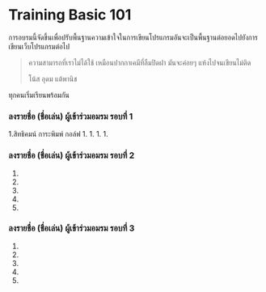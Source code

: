 # Training Basic 101

การอบรมนี้จัดขึ้นเพื่อปรับพื้นฐานความเข้าใจในการเขียนโปรแกรมอันจะเป็นพื้นฐานต่อยอดไปยังการเขียนเว็บโปรแกรมต่อไป

> ความสามารถที่เราไม่ได้ใช้ เหมือนปากกาเคมีที่ลืมปิดฝา มันจะค่อยๆ แห้งไปจนเขียนไม่ติด
>
> โน้ส อุดม แต้พานิช

ทุกคนเริ่มเรียนพร้อมกัน

### ลงรายชื่อ (ชื่อเล่น) ผู้เข้าร่วมอมรม รอบที่ 1
1.สิทธิคมน์ การะพิมพ์ กอล์ฟ
1.
1.
1.
1.

### ลงรายชื่อ (ชื่อเล่น) ผู้เข้าร่วมอมรม รอบที่ 2
1.
1.
1.
1.
1.

### ลงรายชื่อ (ชื่อเล่น) ผู้เข้าร่วมอมรม รอบที่ 3
1.
1.
1.
1.
1.
